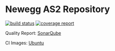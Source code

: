  Newegg AS2 Repository
 ===

 [![build status](http://trgit2/edi-eaas/ngas2/badges/master/build.svg)](http://trgit2/edi-eaas/ngas2/commits/master)
 [![coverage report](http://trgit2/edi-eaas/ngas2/badges/master/coverage.svg)](http://scmisediapp01:31900/dashboard?id=05d0830c78a943969cebd9b78f3dee19)

 Quality Report: [SonarQube](http://scmisediapp01:31900/dashboard?id=05d0830c78a943969cebd9b78f3dee19)

 CI Images: [Ubuntu](http://trgit2/edi/container/tree/master/Dockerfiles/ubuntu16-ngas2-ci)
